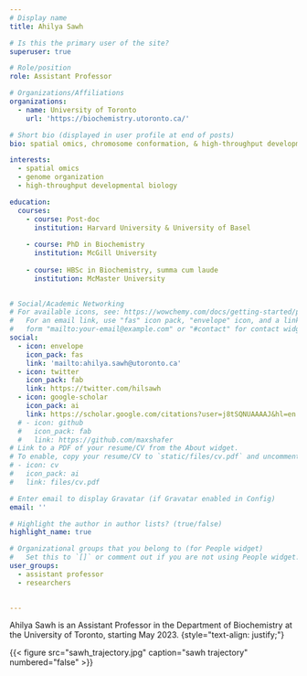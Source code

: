 ```yaml
---
# Display name
title: Ahilya Sawh

# Is this the primary user of the site?
superuser: true

# Role/position
role: Assistant Professor

# Organizations/Affiliations
organizations:
  - name: University of Toronto
    url: 'https://biochemistry.utoronto.ca/'

# Short bio (displayed in user profile at end of posts)
bio: spatial omics, chromosome conformation, & high-throughput developmental biology

interests:
  - spatial omics
  - genome organization
  - high-throughput developmental biology

education:
  courses:
    - course: Post-doc
      institution: Harvard University & University of Basel    
    
    - course: PhD in Biochemistry
      institution: McGill University
      
    - course: HBSc in Biochemistry, summa cum laude
      institution: McMaster University
      

# Social/Academic Networking
# For available icons, see: https://wowchemy.com/docs/getting-started/page-builder/#icons
#   For an email link, use "fas" icon pack, "envelope" icon, and a link in the
#   form "mailto:your-email@example.com" or "#contact" for contact widget.
social:
  - icon: envelope
    icon_pack: fas
    link: 'mailto:ahilya.sawh@utoronto.ca'
  - icon: twitter
    icon_pack: fab
    link: https://twitter.com/hilsawh
  - icon: google-scholar
    icon_pack: ai
    link: https://scholar.google.com/citations?user=j8tSQNUAAAAJ&hl=en
  # - icon: github
  #   icon_pack: fab
  #   link: https://github.com/maxshafer
# Link to a PDF of your resume/CV from the About widget.
# To enable, copy your resume/CV to `static/files/cv.pdf` and uncomment the lines below.
# - icon: cv
#   icon_pack: ai
#   link: files/cv.pdf

# Enter email to display Gravatar (if Gravatar enabled in Config)
email: ''

# Highlight the author in author lists? (true/false)
highlight_name: true

# Organizational groups that you belong to (for People widget)
#   Set this to `[]` or comment out if you are not using People widget.
user_groups:
  - assistant professor
  - researchers
  

---
```


Ahilya Sawh is an Assistant Professor in the Department of Biochemistry at the University of Toronto, starting May 2023. 
{style="text-align: justify;"}

{{< figure src="sawh_trajectory.jpg" caption="sawh trajectory" numbered="false" >}}
